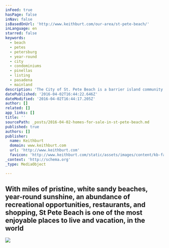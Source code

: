 ```yaml
---
inFeed: true
hasPage: false
inNav: false
isBasedOnUrl: 'http://www.keithburt.com/our-area/st-pete-beach/'
inLanguage: en
starred: false
keywords:
  - beach
  - petes
  - petersburg
  - year-round
  - city
  - condominiums
  - pinellas
  - listing
  - pasadena
  - mainland
description: 'The City of St. Pete Beach is a barrier island community located just off the Pinellas County mainland of Saint Petersburg, just south of Treasure Island, and 20 miles from Clearwater Beach. '
datePublished: '2016-04-02T16:44:22.646Z'
dateModified: '2016-04-02T16:44:17.205Z'
author: []
related: []
app_links: []
title: ''
sourcePath: _posts/2016-04-02-homes-for-sale-in-st-pete-beach.md
published: true
authors: []
publisher:
  name: Keithburt
  domain: www.keithburt.com
  url: 'http://www.keithburt.com'
  favicon: 'http://www.keithburt.com/static/assets/images/content/kb-favicon.png'
_context: 'http://schema.org'
_type: MediaObject

---
```

## With miles of pristine, white sandy beaches, year-round sunshine, an abundance of recreational opportunities, restaurants, and shopping, St Pete Beach is one of the most enjoyable places to live and vacation, in the world
![](https://the-grid-user-content.s3-us-west-2.amazonaws.com/6c561cea-a267-40bf-8c9a-086e6b5b1ac7.jpg)